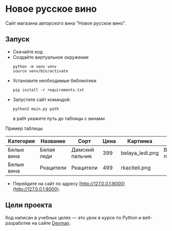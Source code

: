 # Новое русское вино

Сайт магазина авторского вина "Новое русское вино".

## Запуск

- Скачайте код
- Создайте виртуальное окружение
  ```
  python -m venv venv
  source venv/bin/activate
  ```
- Установите необходимые библиотеки
  ```
  pip install -r requirements.txt
  ```
- Запустите сайт командой: 
  ```
  python3 main.py path
  ```
  в path укажите путь до таблицы с винами
  
Пример таблицы

| Категория    | Название            | Сорт            | Цена | Картинка                  | Акция                |
| ------------ | ------------------- | --------------- | ---- | ------------------------- | -------------------- |
| Белые вина   | Белая леди          | Дамский пальчик | 399  | belaya\_ledi.png          | Выгодное предложение |
| Белые вина   | Ркацители           | Ркацители       | 499  | rkaciteli.png             |                      |

- Перейдите на сайт по адресу [http://127.0.0.1:8000](http://127.0.0.1:8000).

## Цели проекта

Код написан в учебных целях — это урок в курсе по Python и веб-разработке на сайте [Devman](https://dvmn.org).